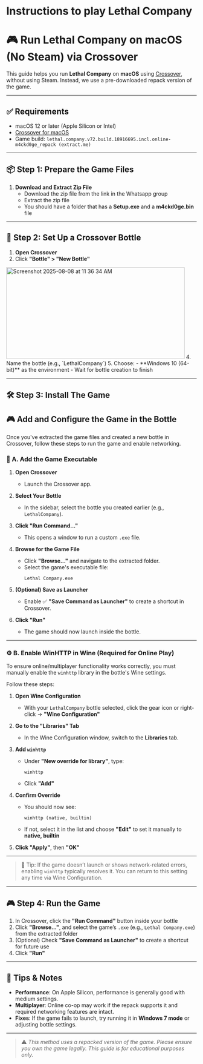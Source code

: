 
# Instructions to play Lethal Company


# 🎮 Run Lethal Company on macOS (No Steam) via Crossover

This guide helps you run **Lethal Company** on **macOS** using [Crossover](https://www.codeweavers.com/crossover), without using Steam. Instead, we use a pre-downloaded repack version of the game.

---

## ✅ Requirements

- macOS 12 or later (Apple Silicon or Intel)
- [Crossover for macOS](https://www.codeweavers.com/crossover/download)
- Game build: `lethal.company.v72.build.18916695.incl.online-m4ckd0ge_repack (extract.me)`  

---

## 📦 Step 1: Prepare the Game Files

1. **Download and Extract Zip File**
   - Download the zip file from the link in the Whatsapp group
   - Extract the zip file
   - You should have a folder that has a **Setup.exe** and a **m4ckd0ge.bin** file

---

## 🍷 Step 2: Set Up a Crossover Bottle

1. **Open Crossover**
2. Click **"Bottle" > "New Bottle"**
<img width="472" height="242" alt="Screenshot 2025-08-08 at 11 36 34 AM" src="https://github.com/user-attachments/assets/35cca4eb-82be-4601-8c41-64585e70fae0" />
4. Name the bottle (e.g., `LethalCompany`)
5. Choose:
   - **Windows 10 (64-bit)** as the environment
   - Wait for bottle creation to finish

---

## 🛠 Step 3: Install The Game
   ## 🎮  Add and Configure the Game in the Bottle

Once you've extracted the game files and created a new bottle in Crossover, follow these steps to run the game and enable networking.



### 🧭 A. Add the Game Executable

1. **Open Crossover**
   - Launch the Crossover app.

2. **Select Your Bottle**
   - In the sidebar, select the bottle you created earlier (e.g., `LethalCompany`).

3. **Click "Run Command..."**
   - This opens a window to run a custom `.exe` file.

4. **Browse for the Game File**
   - Click **"Browse..."** and navigate to the extracted folder.
   - Select the game's executable file:
     ```
     Lethal Company.exe
     ```

5. **(Optional) Save as Launcher**
   - Enable ✅ **"Save Command as Launcher"** to create a shortcut in Crossover.

6. **Click "Run"**
   - The game should now launch inside the bottle.

---

### ⚙️ B. Enable WinHTTP in Wine (Required for Online Play)

To ensure online/multiplayer functionality works correctly, you must manually enable the `winhttp` library in the bottle's Wine settings.

Follow these steps:

1. **Open Wine Configuration**
   - With your `LethalCompany` bottle selected, click the gear icon or right-click → **"Wine Configuration"**

2. **Go to the "Libraries" Tab**
   - In the Wine Configuration window, switch to the **Libraries** tab.

3. **Add `winhttp`**
   - Under **"New override for library"**, type:
     ```
     winhttp
     ```
   - Click **"Add"**

4. **Confirm Override**
   - You should now see:
     ```
     winhttp (native, builtin)
     ```
   - If not, select it in the list and choose **"Edit"** to set it manually to **native, builtin**

5. **Click "Apply"**, then **"OK"**

---

> 🧠 Tip: If the game doesn’t launch or shows network-related errors, enabling `winhttp` typically resolves it. You can return to this setting any time via Wine Configuration.

---

## 🎮 Step 4: Run the Game

1. In Crossover, click the **"Run Command"** button inside your bottle
2. Click **"Browse..."**, and select the game’s `.exe` (e.g., `Lethal Company.exe`) from the extracted folder
3. (Optional) Check **"Save Command as Launcher"** to create a shortcut for future use
4. Click **"Run"**

---

## 🧩 Tips & Notes

- **Performance**: On Apple Silicon, performance is generally good with medium settings.
- **Multiplayer**: Online co-op may work if the repack supports it and required networking features are intact.
- **Fixes**: If the game fails to launch, try running it in **Windows 7 mode** or adjusting bottle settings.

---



> ⚠️ *This method uses a repacked version of the game. Please ensure you own the game legally. This guide is for educational purposes only.*
